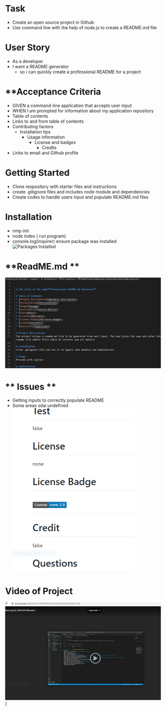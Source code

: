 

 # **Task**
 - Create an open source project in Github
 - Use command line with the help of node.js to create a README.md file
# **User Story**
 - As a developer
 - I want a README generator
    - so i can quickly create a professional README for a project
 # **Acceptance Criteria
  - GIVEN a command-line application that accepts user input
  - WHEN I am prompted for information about my application repository
  - Table of contents
  - Links to and from table of contents
  - Contributing factors
    - Installation tips
        - Usage information
            - License and badges
                - Credits
   - Links to email and Github profile
   # **Getting Started**
   - Clone respository with starter files and instructions
   - create .gitignore files and includes node module and dependencies
   - Create codes to handle users input and populate README.md files

   # **Installation**
   - nmp init 
   - node index ( run program)
   - console.log(inquirer) ensure package was installed
    ![Packages Installed]('./images/inquirer_package.PNG')
   
   # **ReadME.md **
   ![README](./images/README.PNG)

   # ** Issues **
   - Getting inputs to correctly populate README
   - Some areas sdai undefined
   ![Undefined](./images/undefined.PNG)
   # **Video of Project**
    
   [![Video image](./images/video_image.PNG)](https://drive.google.com/file/d/1UD9MsBqV3ahq_9538Ay8QzFAxEa6S8yv/view)]